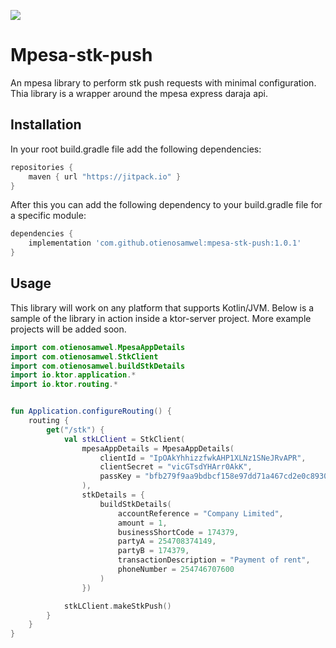 [![](https://jitpack.io/v/otienosamwel/mpesa-stk-push.svg)](https://jitpack.io/#otienosamwel/mpesa-stk-push)

# Mpesa-stk-push

An mpesa library to perform stk push requests with minimal configuration. Thia library is a wrapper around the mpesa
express daraja api.

## Installation

In your root build.gradle file add the following dependencies:

```groovy
repositories {
    maven { url "https://jitpack.io" }
}
```

After this you can add the following dependency to your build.gradle file for a specific module:

```groovy  
dependencies {
    implementation 'com.github.otienosamwel:mpesa-stk-push:1.0.1'
}
```

## Usage
This library will work on any platform that supports Kotlin/JVM. Below is a sample of the library in action inside 
a ktor-server project. More example projects will be added soon.

```kotlin   
import com.otienosamwel.MpesaAppDetails
import com.otienosamwel.StkClient
import com.otienosamwel.buildStkDetails
import io.ktor.application.*
import io.ktor.routing.*


fun Application.configureRouting() {
    routing {
        get("/stk") {
            val stkLClient = StkClient(
                mpesaAppDetails = MpesaAppDetails(
                    clientId = "IpOAkYhhizzfwkAHP1XLNz1SNeJRvAPR",
                    clientSecret = "vicGTsdYHArr0AkK",
                    passKey = "bfb279f9aa9bdbcf158e97dd71a467cd2e0c893059b10f78e6b72ada1ed2c919"
                ),
                stkDetails = {
                    buildStkDetails(
                        accountReference = "Company Limited",
                        amount = 1,
                        businessShortCode = 174379,
                        partyA = 254708374149,
                        partyB = 174379,
                        transactionDescription = "Payment of rent",
                        phoneNumber = 254746707600
                    )
                })

            stkLClient.makeStkPush()
        }
    }
}
```
